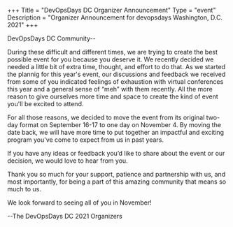 +++
Title = "DevOpsDays DC Organizer Announcement"
Type = "event"
Description = "Organizer Announcement for devopsdays Washington, D.C. 2021"
+++

DevOpsDays DC Community--

During these difficult and different times, we are trying to create the best possible event for you because you deserve it. We recently decided we needed a little bit of extra time, thought, and effort to do that. As we started the plannig for this year's event, our discussions and feedback we received from some of you indicated feelings of exhaustion with virtual conferences this year and a general sense of “meh” with them recently. All the more reason to give ourselves more time and space to create the kind of event you'll be excited to attend.

For all those reasons, we decided to move the event from its original two-day format on September 16-17 to one day on November 4. By moving the date back, we will have more time to put together an impactful and exciting program you've come to expect from us in past years.

If you have any ideas or feedback you’d like to share about the event or our decision, we would love to hear from you. 

Thank you so much for your support, patience and partnership with us, and most importantly, for being a part of this amazing community that means so much to us.

We look forward to seeing all of you in November!

--The DevOpsDays DC 2021 Organizers

